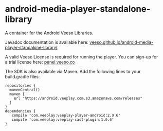 android-media-player-standalone-library
=======================================

A container for the Android Veeso Libraries. 

Javadoc documentation is available here: [veeso.github.io/android-media-player-standalone-library/](veeso.github.io/android-media-player-standalone-library/)

A valid Veeso License is required for running the player. You can sign-up for a trial license here: [panel.veeso.co](https://panel.veeso.co)

The SDK is also available via Maven. Add the following lines to your build.gradle files:

    repositories {
      mavenCentral()
      maven {
        url "https://android.veeplay.com.s3.amazonaws.com/releases"
      }
    }
    dependencies {
       compile 'com.veeplay:veeplay-player-android:2.0.6'
       compile 'com.veeplay:veeplay-cast-plugin:1.0.6'
    }
